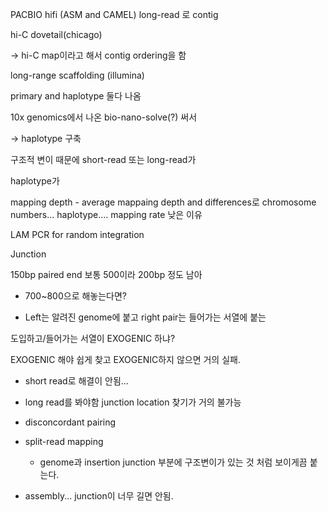 PACBIO hifi (ASM and CAMEL) long-read 로 contig

hi-C dovetail(chicago)

-> hi-C map이라고 해서 contig ordering을 함

long-range scaffolding (illumina)

primary and haplotype 둘다 나옴

10x genomics에서 나온 bio-nano-solve(?) 써서 

-> haplotype 구축

구조적 변이 때문에 short-read 또는 long-read가 

haplotype가 

mapping depth - average mappaing depth and differences로 chromosome numbers... haplotype.... mapping rate 낮은 이유

LAM PCR for random integration

Junction

150bp paired end 보통 500이라  200bp 정도 남아

-  700~800으로 해놓는다면?

- Left는 알려진 genome에 붙고 right pair는 들어가는 서열에 붙는

도입하고/들어가는 서열이 EXOGENIC 하냐?

EXOGENIC 해야 쉽게 찾고 EXOGENIC하지 않으면 거의 실패.

- short read로 해결이 안됨...

- long read를 봐야함 junction location 찾기가 거의 불가능

- disconcordant pairing

- split-read mapping

    - genome과 insertion junction 부분에 구조변이가 있는 것 처럼 보이게끔 붙는다.

- assembly... junction이 너무 길면 안됨.
